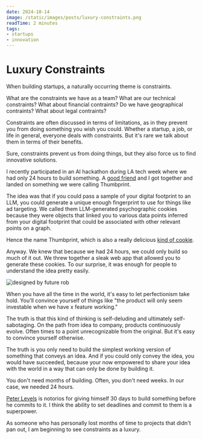 ```yaml
---
date: 2024-10-14
image: /static/images/posts/luxury-constraints.png
readTime: 2 minutes
tags:
- startups
- innovation
---
```




# Luxury Constraints

When building startups, a naturally occurring theme is constraints.

What are the constraints we have as a team? What are our technical constraints? What about financial contraints? Do we have geographical contraints? What about legal contraints?

Constraints are often discussed in terms of limitations, as in they prevent you from doing something you wish you could. Whether a startup, a job, or life in general, everyone deals with constraints. But it's rare we talk about them in terms of their benefits.

Sure, constraints prevent us from doing things, but they also force us to find innovative solutions.

I recently participated in an AI hackathon during LA tech week where we had only 24 hours to build something. A [good friend](https://x.com/rob_future) and I got together and landed on something we were calling Thumbprint.

The idea was that if you could pass a sample of your digital footprint to an LLM, you could generate a unique enough fingerprint to use for things like ad targeting. We called them LLM-generated psychographic cookies because they were objects that linked you to various data points inferred from your digital footprint that could be associated with other relevant points on a graph.

Hence the name Thumbprint, which is also a really delicious [kind of cookie](https://sugarspunrun.com/thumbprint-cookies/).

Anyway. We knew that because we had 24 hours, we could only build so much of it out. We threw together a sleak web app that allowed you to generate these cookies. To our surprise, it was enough for people to understand the idea pretty easily.

![designed by future rob](/images/thumbprinthackathon.png)

When you have all the time in the world, it's easy to let perfectionism take hold. You'll convince yourself of things like "the product will only seem investable when we have x feature working."

The truth is that this kind of thinking is self-deluding and ultimately self-sabotaging. On the path from idea to company, products continuously evolve. Often times to a point unrecognizable from the original. But it's easy to convince yourself otherwise.

The truth is you only need to build the simplest working version of something that conveys an idea. And if you could only convey the idea, you would have succeeded, because your now empowered to share your idea with the world in a way that can only be done by building it.

You don't need months of building. Often, you don't need weeks. In our case, we needed 24 hours.

[Peter Levels](https://x.com/levelsio?lang=en) is notorios for giving himself 30 days to build something before he commits to it. I think the ability to set deadlines and commit to them is a superpower.

As someone who has personally lost months of time to projects that didn't pan out, I am beginning to see constraints as a luxury.